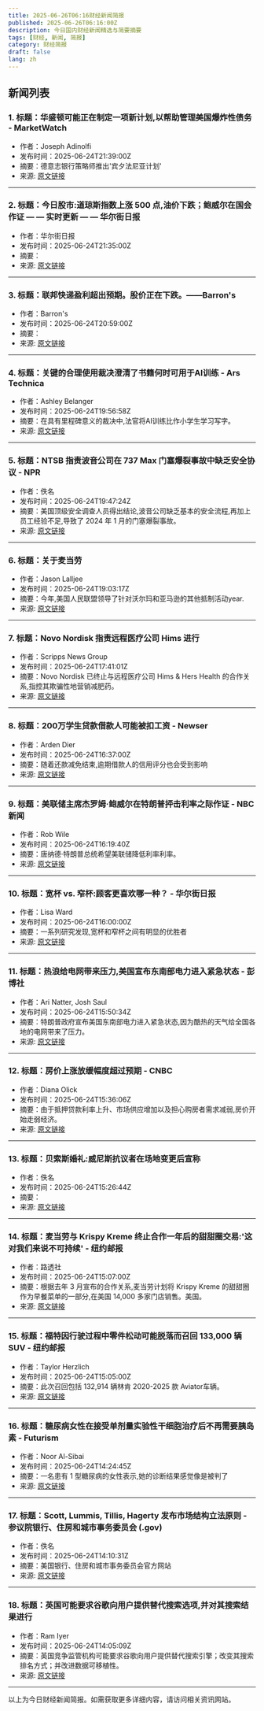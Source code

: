 ```yaml
---
title: 2025-06-26T06:16财经新闻简报
published: 2025-06-26T06:16:00Z
description: 今日国内财经新闻精选与简要摘要
tags: [财经, 新闻, 简报]
category: 财经简报
draft: false
lang: zh
---
```


## 新闻列表

### 1. 标题：华盛顿可能正在制定一项新计划,以帮助管理美国爆炸性债务 - MarketWatch
- 作者：Joseph Adinolfi
- 发布时间：2025-06-24T21:39:00Z
- 摘要：德意志银行策略师推出'宾夕法尼亚计划'
- 来源: [原文链接](https://www.marketwatch.com/story/a-new-plan-might-be-taking-shape-in-washington-to-help-manage-explosive-us-debt-d4f4a309)

---

### 2. 标题：今日股市:道琼斯指数上涨 500 点,油价下跌；鲍威尔在国会作证 — — 实时更新 — — 华尔街日报
- 作者：华尔街日报
- 发布时间：2025-06-24T21:35:00Z
- 摘要：
- 来源: [原文链接](https://www.wsj.com/livecoverage/stock-market-today-dow-sp-500-nasdaq-06-24-2025)

---

### 3. 标题：联邦快递盈利超出预期。股价正在下跌。——Barron&#39;s
- 作者：Barron&#39;s
- 发布时间：2025-06-24T20:59:00Z
- 摘要：
- 来源: [原文链接](https://www.barrons.com/articles/fedex-earnings-stock-price-aa4a8b18)

---

### 4. 标题：关键的合理使用裁决澄清了书籍何时可用于AI训练 - Ars Technica
- 作者：Ashley Belanger
- 发布时间：2025-06-24T19:56:58Z
- 摘要：在具有里程碑意义的裁决中,法官将AI训练比作小学生学习写字。
- 来源: [原文链接](https://arstechnica.com/tech-policy/2025/06/key-fair-use-ruling-clarifies-when-books-can-be-used-for-ai-training/)

---

### 5. 标题：NTSB 指责波音公司在 737 Max 门塞爆裂事故中缺乏安全协议 - NPR
- 作者：佚名
- 发布时间：2025-06-24T19:47:24Z
- 摘要：美国顶级安全调查人员得出结论,波音公司缺乏基本的安全流程,再加上员工经验不足,导致了 2024 年 1 月的门塞爆裂事故。
- 来源: [原文链接](https://www.npr.org/2025/06/24/nx-s1-5442564/ntsb-boeing-737-max-door-plug-alaska-airlines)

---

### 6. 标题：关于麦当劳
- 作者：Jason Lalljee
- 发布时间：2025-06-24T19:03:17Z
- 摘要：今年,美国人民联盟领导了针对沃尔玛和亚马逊的其他抵制活动year.
- 来源: [原文链接](https://www.axios.com/2025/06/24/mcdonalds-boycott-economic-blackout)

---

### 7. 标题：Novo Nordisk 指责远程医疗公司 Hims 进行
- 作者：Scripps News Group
- 发布时间：2025-06-24T17:41:01Z
- 摘要：Novo Nordisk 已终止与远程医疗公司 Hims &amp; Hers Health 的合作关系,指控其欺骗性地营销减肥药。
- 来源: [原文链接](https://www.scrippsnews.com/business/company-news/novo-nordisk-accuses-telehealth-company-hims-of-deceptive-marketing-and-ends-wegovy-partnership)

---

### 8. 标题：200万学生贷款借款人可能被扣工资 - Newser
- 作者：Arden Dier
- 发布时间：2025-06-24T16:37:00Z
- 摘要：随着还款减免结束,逾期借款人的信用评分也会受到影响
- 来源: [原文链接](https://www.newser.com/story/370819/2m-student-loan-borrowers-could-have-wages-docked.html)

---

### 9. 标题：美联储主席杰罗姆·鲍威尔在特朗普抨击利率之际作证 - NBC 新闻
- 作者：Rob Wile
- 发布时间：2025-06-24T16:19:40Z
- 摘要：唐纳德·特朗普总统希望美联储降低利率利率。
- 来源: [原文链接](https://www.nbcnews.com/business/economy/federal-reserve-chair-jerome-powell-testifies-trump-attacks-interest-r-rcna214697)

---

### 10. 标题：宽杯 vs. 窄杯:顾客更喜欢哪一种？ - 华尔街日报
- 作者：Lisa Ward
- 发布时间：2025-06-24T16:00:00Z
- 摘要：一系列研究发现,宽杯和窄杯之间有明显的优胜者
- 来源: [原文链接](https://www.wsj.com/business/entrepreneurship/drinking-glasses-study-bars-restaurants-51e03720)

---

### 11. 标题：热浪给电网带来压力,美国宣布东南部电力进入紧急状态 - 彭博社
- 作者：Ari Natter, Josh Saul
- 发布时间：2025-06-24T15:50:34Z
- 摘要：特朗普政府宣布美国东南部电力进入紧急状态,因为酷热的天气给全国各地的电网带来了压力。
- 来源: [原文链接](https://www.bloomberg.com/news/articles/2025-06-24/us-declares-power-emergency-in-southeast-as-heat-strains-grid)

---

### 12. 标题：房价上涨放缓幅度超过预期 - CNBC
- 作者：Diana Olick
- 发布时间：2025-06-24T15:36:06Z
- 摘要：由于抵押贷款利率上升、市场供应增加以及担心购房者需求减弱,房价开始走弱经济。
- 来源: [原文链接](https://www.cnbc.com/2025/06/24/home-price-hikes-are-slowing-more-than-expected-.html)

---

### 13. 标题：贝索斯婚礼:威尼斯抗议者在场地变更后宣称
- 作者：佚名
- 发布时间：2025-06-24T15:26:44Z
- 摘要：
- 来源: [原文链接](https://www.bbc.com/news/articles/cd0vjr07570o)

---

### 14. 标题：麦当劳与 Krispy Kreme 终止合作一年后的甜甜圈交易:'这对我们来说不可持续' - 纽约邮报
- 作者：路透社
- 发布时间：2025-06-24T15:07:00Z
- 摘要：根据去年 3 月宣布的合作关系,麦当劳计划将 Krispy Kreme 的甜甜圈作为早餐菜单的一部分,在美国 14,000 多家门店销售。美国。
- 来源: [原文链接](https://nypost.com/2025/06/24/business/mcdonalds-krispy-kreme-ending-doughnut-deal-after-one-year/)

---

### 15. 标题：福特因行驶过程中零件松动可能脱落而召回 133,000 辆 SUV - 纽约邮报
- 作者：Taylor Herzlich
- 发布时间：2025-06-24T15:05:00Z
- 摘要：此次召回包括 132,914 辆林肯 2020-2025 款 Aviator车辆。
- 来源: [原文链接](https://nypost.com/2025/06/24/business/ford-recalls-133k-suvs-over-loose-parts-that-can-detach-while-driving/)

---

### 16. 标题：糖尿病女性在接受单剂量实验性干细胞治疗后不再需要胰岛素 - Futurism
- 作者：Noor Al-Sibai
- 发布时间：2025-06-24T14:24:45Z
- 摘要：一名患有 1 型糖尿病的女性表示,她的诊断结果感觉像是被判了
- 来源: [原文链接](https://futurism.com/neoscope/diabetic-woman-stem-cells-insulin)

---

### 17. 标题：Scott, Lummis, Tillis, Hagerty 发布市场结构立法原则 - 参议院银行、住房和城市事务委员会 (.gov)
- 作者：佚名
- 发布时间：2025-06-24T14:10:31Z
- 摘要：美国银行、住房和城市事务委员会官方网站
- 来源: [原文链接](https://www.banking.senate.gov/newsroom/majority/scott-lummis-tillis-hagerty-release-principles-for-market-structure-legislation)

---

### 18. 标题：英国可能要求谷歌向用户提供替代搜索选项,并对其搜索结果进行
- 作者：Ram Iyer
- 发布时间：2025-06-24T14:05:09Z
- 摘要：英国竞争监管机构可能要求谷歌向用户提供替代搜索引擎；改变其搜索排名方式；并改进数据可移植性。
- 来源: [原文链接](https://techcrunch.com/2025/06/24/uk-may-require-google-to-give-users-alternative-search-options-and-rank-its-results-more-fairly/)

---


以上为今日财经新闻简报。如需获取更多详细内容，请访问相关资讯网站。